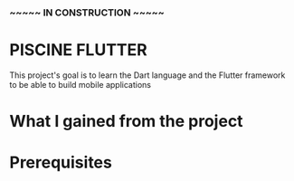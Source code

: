 ### ~~~~~ IN CONSTRUCTION ~~~~~ ###

# PISCINE FLUTTER
This project's goal is to learn the Dart language and the Flutter framework to be able to build mobile applications <br />

# What I gained from the project

# Prerequisites

